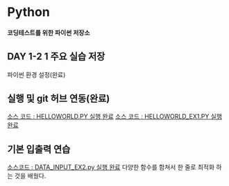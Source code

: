 # Python
#### 코딩테스트를 위한 파이썬 저장소

## DAY 1-2 1 주요 실습 저장
파이썬 환경 설정(완료)

## 실행 및 git 허브 연동(완료)
[소스 코드 : HELLOWORLD.PY 실행 완료](https://github.com/20dlwnsrhkd/Python/blob/main/Day1/HELLOWORLD.py)
[소스 코드 : HELLOWORLD_EX1.PY 실행 완료](https://github.com/20dlwnsrhkd/Python/blob/main/Day1/HELLOWORLD_EX1.py)

## 기본 입출력 연습
[소스코드 : DATA_INPUT_EX2.py 실행 완료](https://github.com/20dlwnsrhkd/Python/blob/main/Day1/DATA_INPUT_EX2.py)
다양한 함수를 함쳐서 한 줄로 최적화 하는 것을 배웠다.